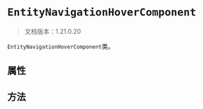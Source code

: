 # `EntityNavigationHoverComponent`

> 文档版本：1.21.0.20

`EntityNavigationHoverComponent`类。

## 属性

## 方法
